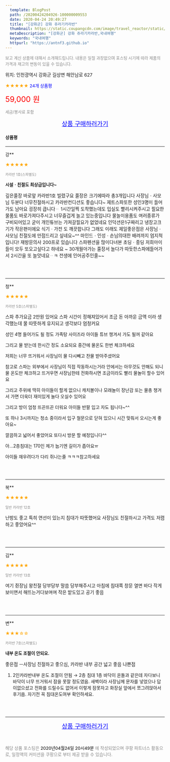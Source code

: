 ```yaml
---
  template: BlogPost
  path: /20200424204926-100000009553
  date: 2020-04-24 20:49:27
  title: "[강화군] 강화 쥬라기카라반"
  thumbnail: https://static.coupangcdn.com/image/travel_reactor/static/booking/image/pension/ddnayo/cadf35d2-82d4-465d-9130-356094c13886.jpg
  metaDescription: "[강화군] 강화 쥬라기카라반,국내여행"
  keywords: "국내여행"
  httpurl: "https://antnf3.github.io"
---
```

  
<span style="color: #888;font-size:0.8rem">보고 계신 상품에 대해서 소개해드립니다.
내용은 일절 과장없으며 포스팅 시기에 따라 제품의 가격과 재고의 변동이 있을 수 있습니다.</span>
  
<span style="font-size: 0.9rem;">위치: 인천광역시 강화군 길상면 해안남로 627</span>
  
<span style="color: orange;">★★★★★</span> <span style="color: blue;font-size: 0.85rem;">24개 상품평</span>
  
<span style="color: red;font-size: 1.5rem;">59,000 원</span>
  
<span style="color: #888;font-size:0.8rem">세금/봉사료 포함</span>





<p align="center"><a href="http://me2.do/53YxVAVw" style="font-size: 1.2rem; color: blue;">상품 구매하러가기</a></p>

#### 상품평
  
---
  
강**
    
<span style="color: orange;">★★★★★</span>
    
<span style="color: #888;font-size:0.7rem">카라반 1호(스파별도)</span>
    
<span style="font-size:0.85rem">**시설ㆍ친절도 최상급입니다~**</span>
    
<span style="font-size: 0.9rem;">깊은풀장 바로앞 카라반1호 빌렸구요
풀장은 크기에따라 총3개입니다 
사장님ㆍ사모님 두분다 너무친절하시고
카라반컨디션도 좋습니다~
제트스파또한 성인3명이 들어가도 남아요
굉장히 큽니다ᆢ
1시간일찍 도착했는데도 입실도 빨리시켜주시고
필요한물품도 바로가져다주시고
너무즐겁게 놀고 있는중입니다
물놀이용품도 여러종류가 구비되어있고
굳이 개인튜브는 가져갈필요가 없었네요
인덕션은1구짜리고 냉장고크기가 작은편이에요
식기ㆍ가전 도 깨끗합니다
그래도 이래도 제일좋은점은 사장님ㆍ사모님 친절도에 
만점드리고 싶네요~^^
마인드ㆍ인성ㆍ손님의대한 배려까지 엄지척입니다!
재방문의사 200프로 있습니다
스파펜션을 많이다녀본 초딩ㆍ중딩 저희아이들이 모두
 또오고싶다고 하네요 ~ 30개월아가는 풀장서 놀다가 따듯한스파에들어가서 2시간을 또 놀앗네요ᆢㅋ
전생에 인어공주인줄~~</span>
    
<br>
<br>

---
  
청**
    
<span style="color: orange;">★★★★★</span>
    
<span style="color: #888;font-size:0.7rem">카라반 5호(스파별도)</span>
    

    
<span style="font-size: 0.9rem;">스파 추가요금 2만원 있어요
스파 시간이 정해져있어서 조금 돈 아까운 금액 이라 
생각했는데 물 따뜻하게 유지되고 생각보다 엄청커요

성인 4명 들어가도 될 정도
가족탕 사이즈라 아이들 튜브 챙겨서 가도 될꺼 같아요

그리고 물 받는데 한시간 정도 소요되요
 중간에 물온도 한번 체크하세요 

저희는 너무 뜨거워서
사장님이 물 다시빼고 찬물 받아주셨어요

참고로 스파는 외부에서 사장님이 직접 작동하시는거라
안에서는 아무것도 안해도 되니 물 온도만 체크하고
뜨거우면 사장님한테 전화하시면 조금이라도 빨리
물놀이 할수 있어요 

그리고 주위에 딱히 아이들이
할게 없으니 캐치볼이나 모래놀이 장난감 또는 물총 챙겨서 가면 더욱더 재미있게 놀다 오실수 있어요

그리고 방이 엄청 뜨끈뜨끈 더워요
아이들 반팔 입고 자도 됩니다~^^


또 하나 3시까지는 청소 중이라서 입구
철문으로 닫혀 있으니 시간 맞춰서 오시는게
좋아요~ 


깔끔하고 넓어서 좋았어요
또다시 방문 할 예정입니다^^

아...2층침대는 170인 제가 눕기엔 길이가 좁아요ㅠ

아이들 재우려다가 다리 쥐나는줄 ㅋㅋㅋ참고하세요</span>
    
<br>
<br>

---
  
복**
    
<span style="color: orange;">★★★★★</span>
    
<span style="color: #888;font-size:0.7rem">일반 카라반 12호</span>
    

    
<span style="font-size: 0.9rem;">난방도 좋고 특히 연선이 있는지 침대가 따뜻했어요
사장님도 친절하시고 가격도 저렴하고 좋았어요^^</span>
    
<br>
<br>

---
  
김**
    
<span style="color: orange;">★★★★★</span>
    
<span style="color: #888;font-size:0.7rem">일반 카라반 13호</span>
    

    
<span style="font-size: 0.9rem;">여기 쥔장님 왕친절 당부당부 말씀 당부해주시고 
아침에 침대쪽 창문 열면 
바다 작게보이면서 해뜨는거다보여여
작은 밭도있고 공기 좋음</span>
    
<br>
<br>

---
  
변**
    
<span style="color: orange;">★★★☆☆</span>
    
<span style="color: #888;font-size:0.7rem">카라반 7호(스파별도)</span>
    
<span style="font-size:0.85rem">**내부 온도 조절이 안되요.**</span>
    
<span style="font-size: 0.9rem;">좋은점 ㅡ사장님 친절하고 좋으심, 카라반 내부 공간 넓고 좋음
나쁜점
1. 2인카라반내부 온도 조절이 안됨
             → 2층 침대 1층 바닥이 온돌과 같은데
              자다보니 바닥이 너무 뜨거워서 잠을 못잘 정도였음.
              새벽이라 사장님께 문자를 넣었으나 답이없으셨고
              전화를 드릴수도 없어서 이렇게 잠못자고 
              화장실 앞에서 쪼그려앉아서 후기씀.
              자기전 꼭 침대온도여부 확인하세요.</span>
    
<br>
<br>


  
---
  
<p align="center"><a href="http://me2.do/53YxVAVw" style="font-size: 1.2rem; color: blue;">상품 구매하러가기</a></p>
  
<br>
  
<span style="font-size: 0.85rem; color: #888;">해당 상품 포스팅은 <span style="color: #000;"> 2020년04월24일 20시49분 </span> 에 작성되었으며 쿠팡 파트너스 활동으로, 일정액의 커미션을 쿠팡으로 부터 제공 받을 수 있습니다.</span>